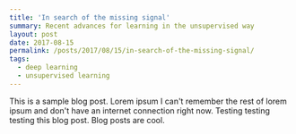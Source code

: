 ```yaml
---
title: 'In search of the missing signal'
summary: Recent advances for learning in the unsupervised way
layout: post
date: 2017-08-15
permalink: /posts/2017/08/15/in-search-of-the-missing-signal/
tags:
  - deep learning
  - unsupervised learning
---
```


This is a sample blog post. Lorem ipsum I can't remember the rest of lorem ipsum and don't have an internet connection right now. Testing testing testing this blog post. Blog posts are cool.
